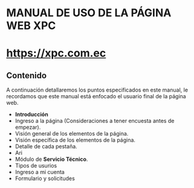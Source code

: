 # MANUAL DE USO DE LA PÁGINA WEB XPC
# https://xpc.com.ec

## Contenido
A continuación detallaremos los puntos especificados en este manual, le recordamos que este manual está enfocado el usuario final de la página web.

- **Introducción**
- Ingreso a la página (Consideraciones a tener encuesta antes de empezar).
- Visión general de los elementos de la página.
- Visión específica de los elementos de la página.
- Detalle de cada pestaña.
- Ari
- Módulo de **Servicio Técnico**.
- Tipos de usurios
- Ingreso a mi cuenta
- Formulario y solicitudes
